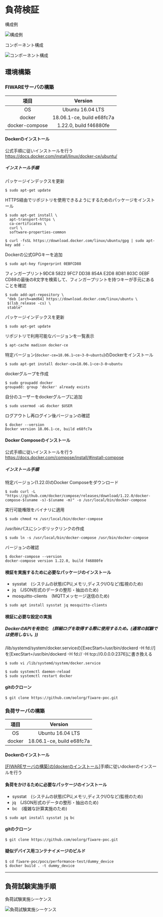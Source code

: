 # 負荷検証

構成例

![構成例](img/ConfigurationExample.jpg)

コンポーネント構成

![コンポーネント構成](img/ComponentComposition.jpg)

## 環境構築
### FIWAREサーバの構築

|項目|Version|
|:-:|:-:|
|OS|Ubuntu 16.04 LTS|
|docker|18.06.1-ce, build e68fc7a|
|docker-compose|1.22.0, build f46880fe|

#### Dockerのインストール

公式手順に従いインストールを行う
https://docs.docker.com/install/linux/docker-ce/ubuntu/

##### インストール手順

パッケージインデックスを更新

```
$ sudo apt-get update
```

HTTPS経由でリポジトリを使用できるようにするためのパッケージをインストール

```
$ sudo apt-get install \
  apt-transport-https \
  ca-certificates \
  curl \
  software-properties-common
```

```
$ curl -fsSL https://download.docker.com/linux/ubuntu/gpg | sudo apt-key add -
```

Dockerの公式GPGキーを追加

```
$ sudo apt-key fingerprint 0EBFCD88
```

フィンガープリント9DC8 5822 9FC7 DD38 854A E2D8 8D81 803C 0EBF CD88の最後の8文字を検索して、フィンガープリントを持つキーが手元にあることを確認

```
$ sudo add-apt-repository \
 "deb [arch=amd64] https://download.docker.com/linux/ubuntu \
 $(lsb_release -cs) \
 stable"
```

パッケージインデックスを更新

```
$ sudo apt-get update
```

リポジトリで利用可能なバージョンを一覧表示

```
$ apt-cache madison docker-ce
```

特定バージョン(`docker-ce=18.06.1~ce~3-0~ubuntu`)のDockerをインストール

```
$ sudo apt-get install docker-ce=18.06.1~ce~3-0~ubuntu
```

dockerグループを作成

```
$ sudo groupadd docker
groupadd: group 'docker' already exists
```

自分のユーザーをdockerグループに追加

```
$ sudo usermod -aG docker $USER
```

ログアウトし再ログイン後バージョンの確認

```
$ docker --version
Docker version 18.06.1-ce, build e68fc7a
```

#### Docker Composeのインストール

公式手順に従いインストールを行う
https://docs.docker.com/compose/install/#install-compose

##### インストール手順

特定バージョン(1.22.0)のDocker Composeをダウンロード

```
$ sudo curl -L "https://github.com/docker/compose/releases/download/1.22.0/docker-compose-$(uname -s)-$(uname -m)" -o /usr/local/bin/docker-compose
```

実行可能権限をバイナリに適用

```
$ sudo chmod +x /usr/local/bin/docker-compose
```

/usr/binパスにシンボリックリンクの作成

```
$ sudo ln -s /usr/local/bin/docker-compose /usr/bin/docker-compose
```

バージョンの確認

```
$ docker-compose --version
docker-compose version 1.22.0, build f46880fe
```

#### 検証を実施するために必要なパッケージのインストール

- sysstat　(システムの状態(CPU,メモリ,ディスクI/Oなど)監視のため)
- jq　(JSON形式のデータの整形・抽出のため)
- mosquitto-clients　(MQTTメッセージ送信のため)

```
$ sudo apt install sysstat jq mosquitto-clients
```

#### 検証に必要な設定の実施

##### DockerのAPIを有効化　(詳細ログを取得する際に使用するため。(通常の試験では使用しない。))

/lib/systemd/system/docker.serviceの[ExecStart=/usr/bin/dockerd -H fd://]を[ExecStart=/usr/bin/dockerd -H fd:// -H tcp://0.0.0.0:2376]に書き換える

```
$ sudo vi /lib/systemd/system/docker.service
```

```
$ sudo systemctl daemon-reload
$ sudo systemctl restart docker
```

#### gitのクローン

```
$ git clone https://github.com/oolorg/fiware-poc.git
```

### 負荷サーバの構築

|項目|Version|
|:-:|:-:|
|OS|Ubuntu 16.04 LTS|
|docker|18.06.1-ce, build e68fc7a|

#### Dockerのインストール

[[FIWAREサーバの構築]の[dockerのインストール]](#dockerのインストール)手順に従いdockerのインスールを行う

#### 負荷をかけるために必要なパッケージのインストール

- sysstat　(システムの状態(CPU,メモリ,ディスクI/Oなど)監視のため)
- jq　(JSON形式のデータの整形・抽出のため)
- bc　(複雑な計算実施のため)

```
$ sudo apt install sysstat jq bc
```

#### gitのクローン

```
$ git clone https://github.com/oolorg/fiware-poc.git
```

#### 疑似デバイス用コンテナイメージのビルド

```
$ cd fiware-poc/pocs/performance-test/dummy_device
$ docker build . -t dummy_device
```

---

## 負荷試験実施手順

負荷試験実施シーケンス

![負荷試験実施シーケンス](img/PerformanceTestSequence.jpg)
